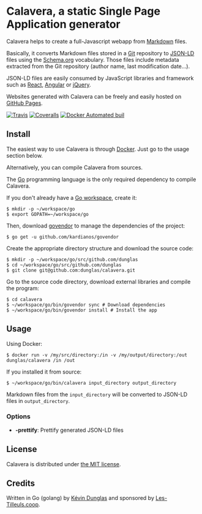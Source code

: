 # Calavera, a static Single Page Application generator

Calavera helps to create a full-Javascript webapp from [Markdown](http://daringfireball.net/projects/markdown/) files.

Basically, it converts Markdown files stored in a [Git](https://git-scm.com/) repository to [JSON-LD](json-ld.org) files
using the [Schema.org](https://schema.org/) vocabulary.
Those files include metadata extracted from the Git repository (author name, last modification date...).

JSON-LD files are easily consumed by JavaScript libraries and framework such as [React](https://facebook.github.io/react/),
[Angular](https://angular.io/) or [jQuery](https://jquery.com/).

Websites generated with Calavera can be freely and easily hosted on [GitHub Pages](https://pages.github.com/).

[![Travis](https://img.shields.io/travis/dunglas/calavera.svg?maxAge=2592000)](https://travis-ci.org/dunglas/calavera)
[![Coveralls](https://img.shields.io/coveralls/dunglas/calavera.svg?maxAge=2592000)](https://coveralls.io/github/dunglas/calavera)
[![Docker Automated buil](https://img.shields.io/docker/automated/dunglas/calavera.svg?maxAge=2592000)](https://hub.docker.com/r/dunglas/calavera/)

## Install

The easiest way to use Calavera is through [Docker](https://www.docker.com). Just go to the usage section below.

Alternatively, you can compile Calavera from sources.

The [Go](https://golang.org/) programming language is the only required dependency to compile Calavera.

If you don't already have a [Go workspace](https://golang.org/doc/code.html#Workspaces), create it: 

    $ mkdir -p ~/workspace/go
    $ export GOPATH=~/workspace/go

Then, download [govendor](https://github.com/kardianos/govendor) to manage the dependencies of the project:

    $ go get -u github.com/kardianos/govendor

Create the appropriate directory structure and download the source code:

    $ mkdir -p ~/workspace/go/src/github.com/dunglas
    $ cd ~/workspace/go/src/github.com/dunglas
    $ git clone git@github.com:dunglas/calavera.git

Go to the source code directory, download external libraries and compile the program:    

    $ cd calavera
    $ ~/workspace/go/bin/govendor sync # Download dependencies
    $ ~/workspace/go/bin/govendor install # Install the app

## Usage

Using Docker:

    $ docker run -v /my/src/directory:/in -v /my/output/directory:/out dunglas/calavera /in /out

If you installed it from source:

    $ ~/workspace/go/bin/calavera input_directory output_directory

Markdown files from the `input_directory` will be converted to JSON-LD files in `output_directory`.

### Options

* **-prettify**: Prettify generated JSON-LD files

## License

Calavera is distributed under [the MIT license](LICENSE).

## Credits

Written in Go (golang) by [Kévin Dunglas](https://dunglas.fr) and sponsored by [Les-Tilleuls.coop](https://les-tilleuls.coop).
